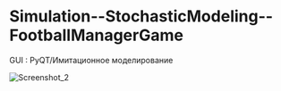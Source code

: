 # Simulation--StochasticModeling--FootballManagerGame
GUI : PyQT/Имитационное моделирование

![Screenshot_2](https://github.com/BigBlackBob-93/Simulation--StochasticModeling--FootballManagerGame/assets/101857203/1315f9f2-fe2f-4f08-832b-9ff449a5a61c)
